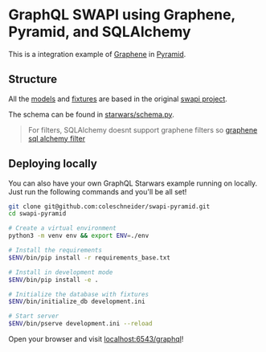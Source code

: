 # GraphQL SWAPI using Graphene, Pyramid, and SQLAlchemy

This is a integration example of [Graphene](http://graphene-python.org) in [Pyramid](https://trypyramid.com/).


## Structure

All the [models](./starwars/models/models.py) and [fixtures](./starwars/fixtures/) are based in the original [swapi project](https://github.com/phalt/swapi).

The schema can be found in [starwars/schema.py](./starwars/schema.py).
> For filters, SQLAlchemy doesnt support graphene filters so [graphene sql alchemy filter]([./starwars/schema.py](https://github.com/art1415926535/graphene-sqlalchemy-filter))


## Deploying locally

You can also have your own GraphQL Starwars example running on locally.
Just run the following commands and you'll be all set!

```bash
git clone git@github.com:coleschneider/swapi-pyramid.git
cd swapi-pyramid

# Create a virtual environment
python3 -m venv env && export ENV=./env

# Install the requirements
$ENV/bin/pip install -r requirements_base.txt

# Install in development mode
$ENV/bin/pip install -e .

# Initialize the database with fixtures
$ENV/bin/initialize_db development.ini

# Start server
$ENV/bin/pserve development.ini --reload
```

Open your browser and visit [localhost:6543/graphql](http://localhost:6543/graphql/)!